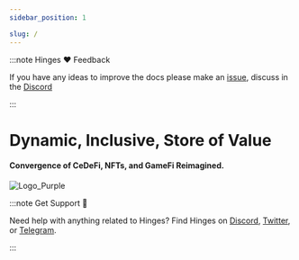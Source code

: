 ```yaml
---
sidebar_position: 1

slug: /
---
```



:::note Hinges ❤️ Feedback

If you have any ideas to improve the docs please make an [issue](https://github.com/hingeslab/doc/issues/new), discuss in the [Discord](https://discord.gg/gC7cYZ4bbm)

:::

# Dynamic, Inclusive, Store of Value

#### Convergence of CeDeFi, NFTs, and GameFi Reimagined.

    



![Logo_Purple](/img/HingesIO_Logo_Purple.png)

:::note Get Support 💬

Need help with anything related to Hinges? Find Hinges on [Discord](https://discord.gg/gC7cYZ4bbm), [Twitter](https://twitter.com/hingesHQ), or [Telegram]( https://t.me/hinges_EN).

:::
